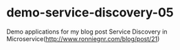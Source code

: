 # demo-service-discovery-05
Demo applications for my blog post Service Discovery in Microservice(http://www.ronniegnr.com/blog/post/21)
